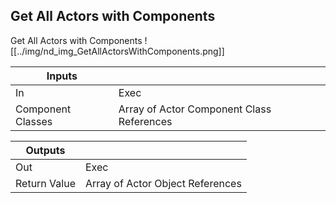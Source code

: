 ## Get All Actors with Components
Get All Actors with Components
![[../img/nd_img_GetAllActorsWithComponents.png]]

|Inputs||
|--|--|
| In | Exec |
| Component Classes | Array of Actor Component Class References |

|Outputs||
|--|--|
| Out | Exec |
| Return Value | Array of Actor Object References |

